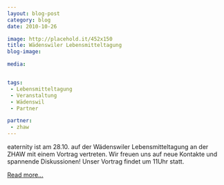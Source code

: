 ```yaml
---
layout: blog-post
category: blog
date: 2010-10-26

image: http://placehold.it/452x150
title: Wädenswiler Lebensmitteltagung 
blog-image: 

media:  


tags:
 - Lebensmitteltagung
 - Veranstaltung
 - Wädenswil
 - Partner

partner: 
 - zhaw
---
```


eaternity ist am 28.10. auf der Wädenswiler Lebensmitteltagung an der ZHAW mit einem Vortrag vertreten. Wir freuen uns auf neue Kontakte und spannende Diskussionen! Unser Vortrag findet um 11Uhr statt.
 
[Read more...][1]

[1]: http://www.lsfm.zhaw.ch/de/science/ueber-uns/aktuelles/medien/medien-detail/news/lebensmitteltagung-zu-produktivitaet-und-nachhaltigkeit.html

